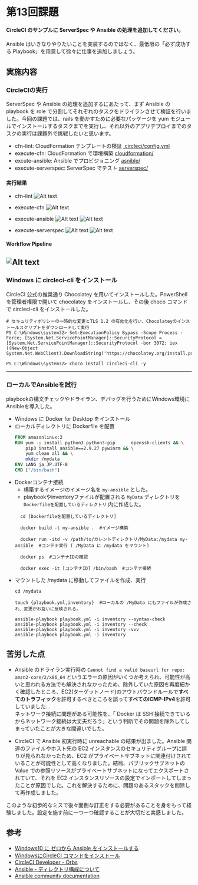# 第13回課題
#### CircleCI のサンプルに ServerSpec や Ansible の処理を追加してください。
Ansible はいきなりやりたいことを実装するのではなく、最低限の「必ず成功する Playbook」を用意して徐々に仕事を追加しましょう。
## 実施内容
### CircleCIの実行
ServerSpec や Ansible の処理を追加するにあたって、まず Ansible の playbook を role で分割してそれぞれのタスクをドライランさせて検証を行いました。今回の課題では、rails を動かすために必要なパッケージを yum モジュールでインストールするタスクまでを実行し、それ以外のアプリデプロイまでのタスクの実行は課題外で挑戦したいと思います。
- cfn-lint: CloudFormation テンプレートの検証 [.circleci/config.yml](.circleci/config.yml)
- execute-cfn: CloudFormation で環境構築 [cloudformation/](cloudformation/)
- excute-ansible: Ansible でプロビジョニング [asnible/](ansible/)
- execute-serverspec: ServerSpec でテスト [serverspec/](serverspec/)
#### 実行結果
- cfn-lint
![Alt text](images_lec13/lecture13/cfn_lint_lec13.png)  

- execute-cfn
![Alt text](images_lec13/lecture13/execute_cfn_lec13.png)  

- execute-ansible
![Alt text](images_lec13/lecture13/execute_ansible_lec13.png)
![Alt text](images_lec13/lecture13/execute_ansible_lec13_2.png)  

- execute-serverspec
![Alt text](images_lec13/lecture13/execute_serverspec_lec13.png)
![Alt text](images_lec13/lecture13/execute_serverspec_lec13_2.png)
#### Workflow Pipeline
![Alt text](images_lec13/lecture13/workflow_pipeline_lec13.png)
---
### Windows に circleci-cli をインストール
CircleCI 公式の推奨通り Chocolatey を用いてインストールした。PowerShellを管理者権限で開いて chocolatey をインストールし、その後 choco コマンドで circleci-cli をインストールした。
```PS
# セキュリティポリシーの一時的な変更とTLS 1.2 の有効化を行い、Chocolateyのインストールスクリプトをダウンロードして実行
PS C:\Windows\system32> Set-ExecutionPolicy Bypass -Scope Process -Force; [System.Net.ServicePointManager]::SecurityProtocol = [System.Net.ServicePointManager]::SecurityProtocol -bor 3072; iex ((New-Object System.Net.WebClient).DownloadString('https://chocolatey.org/install.ps1'))

PS C:\Windows\system32> choco install circleci-cli -y
```

---
### ローカルでAnsibleを試行
playbookの構文チェックやドライラン、デバッグを行うためにWindows環境にAnsibleを導入した。
- Windows に Docker for Desktop をインストール
- ローカルディレクトリに Dockerfile を配置
    ```Dockerfile
    FROM amazonlinux:2
    RUN yum -y install python3 python3-pip      openssh-clients && \
        pip3 install ansible==2.9.27 pywinrm && \
        yum clean all && \
        mkdir /mydata
    ENV LANG ja_JP.UTF-8
    CMD ["/bin/bash"]
    ```
- Dockerコンテナ接続  
  * 構築するイメージのイメージ名を `my-ansible` とした。  
  * playbookやinventoryファイルが配置される `MyData` ディレクトリを `Dockerfileを配置しているディレクトリ` 内に作成した。
  ```PS
    cd [Dockerfileを配置しているディレクトリ]

    docker build -t my-ansible .  #イメージ構築

    docker run -itd -v /path/to/カレントディレクトリ/MyData:/mydata my-ansible  #コンテナ実行 ( /MyData に /mydata をマウント)

    docker ps  #コンテナIDの確認

    docker exec -it [コンテナID] /bin/bash  #コンテナ接続
  ```
- マウントした /mydata に移動してファイルを作成、実行
    ```PS
    cd /mydata

    touch {playbook.yml,inventory}  #ローカルの /MyData にもファイルが作成され、変更がお互いに反映される。

    ansible-playbook playbook.yml -i inventory --syntax-check
    ansible-playbook playbook.yml -i inventory --check
    ansible-playbook playbook.yml -i inventory -vvv
    ansible-playbook playbook.yml -i inventory 
    ```
## 苦労した点
- Ansible のドライラン実行時の `Cannot find a valid baseurl for repo: amzn2-core/2/x86_64` というエラーの原因がいくつか考えられ、可能性が高いと思われる方法でも解決されなかったため、除外していた原因を再度細かく確認したところ、EC2(ターゲットノード)のアウトバウンドルールで**すべてのトラフィック**を許可するべきところを誤って**すべてのICMP-IPv4**を許可していました...  
ネットワーク接続に問題がある可能性を、「 Docker は SSH 接続できているからネットワーク接続は大丈夫だろう」という判断でその問題を除外してしまっていたことが大きな間違いでした。

- CircleCI で Ansible 初実行時に unreachable の結果が出ました。Ansible 関連のファイルやホスト先の EC2 インスタンスのセキュリティグループに誤りが見られなかったため、EC2 がプライベートサブネットに関連付けされていることが可能性として高くなりました。結局、パブリックサブネットの Value での参照リソースがプライベートサブネットになってエクスポートされていて、それを EC2 インスタンスリソースの設定でインポートしてしまったことが原因でした。これを解決するために、問題のあるスタックを削除して再作成しました。

このような初歩的なミスで後々面倒な訂正をする必要があることを身をもって経験しました。設定を施す前に一つ一つ確認することが大切だと実感しました。
## 参考
- [Windows10 に ゼロから Ansible をインストールする](https://qiita.com/Tkm08/items/58e1fb7990387a2e9c76)
- [WindowsにCircleCI コマンドをインストール](https://net-newbie.com/2020/08/29/install-circleci-on-windows/)
- [CircleCI Developer - Orbs](https://circleci.com/developer/ja/orbs)
- [Ansible - ディレクトリ構成について](https://qiita.com/makaaso-tech/items/0375081c1600b312e8b0)
- [Ansible community documentation](https://docs.ansible.com/)